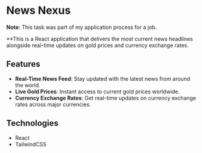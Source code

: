 # News Nexus
**Note:** This task was part of my application process for a job.

**This is a React application that delivers the most current news headlines alongside real-time updates on gold prices and currency exchange rates.

## Features

- **Real-Time News Feed**: Stay updated with the latest news from around the world.
- **Live Gold Prices**: Instant access to current gold prices worldwide.
- **Currency Exchange Rates**: Get real-time updates on currency exchange rates across major currencies.

## Technologies

* React
* TailwindCSS
